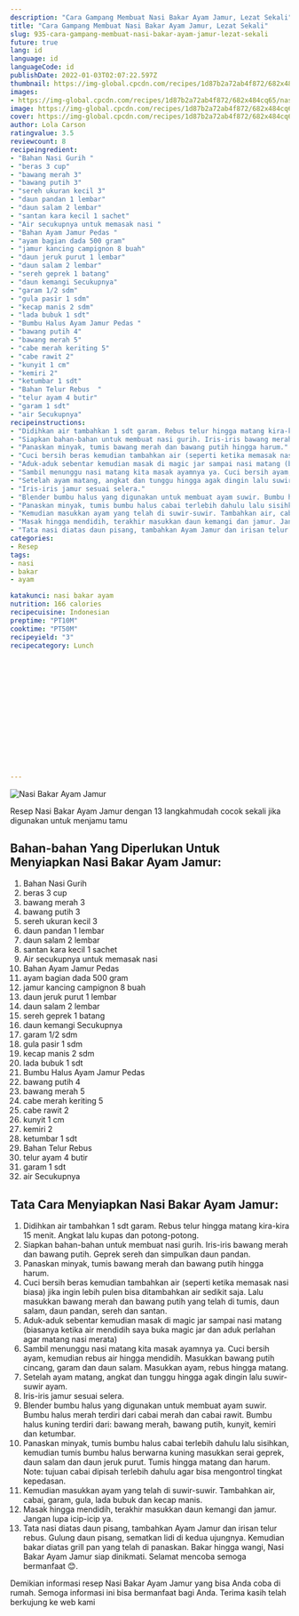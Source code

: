 ```yaml
---
description: "Cara Gampang Membuat Nasi Bakar Ayam Jamur, Lezat Sekali"
title: "Cara Gampang Membuat Nasi Bakar Ayam Jamur, Lezat Sekali"
slug: 935-cara-gampang-membuat-nasi-bakar-ayam-jamur-lezat-sekali
future: true
lang: id
language: id
languageCode: id
publishDate: 2022-01-03T02:07:22.597Z 
thumbnail: https://img-global.cpcdn.com/recipes/1d87b2a72ab4f872/682x484cq65/nasi-bakar-ayam-jamur-foto-resep-utama.png
images:
- https://img-global.cpcdn.com/recipes/1d87b2a72ab4f872/682x484cq65/nasi-bakar-ayam-jamur-foto-resep-utama.png
image: https://img-global.cpcdn.com/recipes/1d87b2a72ab4f872/682x484cq65/nasi-bakar-ayam-jamur-foto-resep-utama.png
cover: https://img-global.cpcdn.com/recipes/1d87b2a72ab4f872/682x484cq65/nasi-bakar-ayam-jamur-foto-resep-utama.png
author: Lola Carson
ratingvalue: 3.5
reviewcount: 8
recipeingredient:
- "Bahan Nasi Gurih "
- "beras 3 cup"
- "bawang merah 3"
- "bawang putih 3"
- "sereh ukuran kecil 3"
- "daun pandan 1 lembar"
- "daun salam 2 lembar"
- "santan kara kecil 1 sachet"
- "Air secukupnya untuk memasak nasi "
- "Bahan Ayam Jamur Pedas "
- "ayam bagian dada 500 gram"
- "jamur kancing campignon 8 buah"
- "daun jeruk purut 1 lembar"
- "daun salam 2 lembar"
- "sereh geprek 1 batang"
- "daun kemangi Secukupnya"
- "garam 1/2 sdm"
- "gula pasir 1 sdm"
- "kecap manis 2 sdm"
- "lada bubuk 1 sdt"
- "Bumbu Halus Ayam Jamur Pedas "
- "bawang putih 4"
- "bawang merah 5"
- "cabe merah keriting 5"
- "cabe rawit 2"
- "kunyit 1 cm"
- "kemiri 2"
- "ketumbar 1 sdt"
- "Bahan Telur Rebus  "
- "telur ayam 4 butir"
- "garam 1 sdt"
- "air Secukupnya"
recipeinstructions:
- "Didihkan air tambahkan 1 sdt garam. Rebus telur hingga matang kira-kira 15 menit. Angkat lalu kupas dan potong-potong."
- "Siapkan bahan-bahan untuk membuat nasi gurih. Iris-iris bawang merah dan bawang putih. Geprek sereh dan simpulkan daun pandan."
- "Panaskan minyak, tumis bawang merah dan bawang putih hingga harum."
- "Cuci bersih beras kemudian tambahkan air (seperti ketika memasak nasi biasa) jika ingin lebih pulen bisa ditambahkan air sedikit saja. Lalu masukkan bawang merah dan bawang putih yang telah di tumis, daun salam, daun pandan, sereh dan santan."
- "Aduk-aduk sebentar kemudian masak di magic jar sampai nasi matang (biasanya ketika air mendidih saya buka magic jar dan aduk perlahan agar matang nasi merata)"
- "Sambil menunggu nasi matang kita masak ayamnya ya. Cuci bersih ayam, kemudian rebus air hingga mendidih. Masukkan bawang putih cincang, garam dan daun salam. Masukkan ayam, rebus hingga matang."
- "Setelah ayam matang, angkat dan tunggu hingga agak dingin lalu suwir-suwir ayam."
- "Iris-iris jamur sesuai selera."
- "Blender bumbu halus yang digunakan untuk membuat ayam suwir. Bumbu halus merah terdiri dari cabai merah dan cabai rawit. Bumbu halus kuning terdiri dari: bawang merah, bawang putih, kunyit, kemiri dan ketumbar."
- "Panaskan minyak, tumis bumbu halus cabai terlebih dahulu lalu sisihkan, kemudian tumis bumbu halus berwarna kuning masukkan serai geprek, daun salam dan daun jeruk purut. Tumis hingga matang dan harum. Note: tujuan cabai dipisah terlebih dahulu agar bisa mengontrol tingkat kepedasan."
- "Kemudian masukkan ayam yang telah di suwir-suwir. Tambahkan air, cabai, garam, gula, lada bubuk dan kecap manis."
- "Masak hingga mendidih, terakhir masukkan daun kemangi dan jamur. Jangan lupa icip-icip ya."
- "Tata nasi diatas daun pisang, tambahkan Ayam Jamur dan irisan telur rebus. Gulung daun pisang, sematkan lidi di kedua ujungnya. Kemudian bakar diatas grill pan yang telah di panaskan. Bakar hingga wangi, Nasi Bakar Ayam Jamur siap dinikmati. Selamat mencoba semoga bermanfaat 😊."
categories:
- Resep
tags:
- nasi
- bakar
- ayam

katakunci: nasi bakar ayam 
nutrition: 166 calories
recipecuisine: Indonesian
preptime: "PT10M"
cooktime: "PT50M"
recipeyield: "3"
recipecategory: Lunch


     
    
    
    
    
    
    
    
    
    
    
      
    
---
```



![Nasi Bakar Ayam Jamur](https://img-global.cpcdn.com/recipes/1d87b2a72ab4f872/682x484cq65/nasi-bakar-ayam-jamur-foto-resep-utama.png)

Resep Nasi Bakar Ayam Jamur    dengan 13 langkahmudah cocok sekali jika digunakan untuk menjamu tamu

<!--inarticleads1-->

## Bahan-bahan Yang Diperlukan Untuk Menyiapkan Nasi Bakar Ayam Jamur:

1. Bahan Nasi Gurih 
1. beras 3 cup
1. bawang merah 3
1. bawang putih 3
1. sereh ukuran kecil 3
1. daun pandan 1 lembar
1. daun salam 2 lembar
1. santan kara kecil 1 sachet
1. Air secukupnya untuk memasak nasi 
1. Bahan Ayam Jamur Pedas 
1. ayam bagian dada 500 gram
1. jamur kancing campignon 8 buah
1. daun jeruk purut 1 lembar
1. daun salam 2 lembar
1. sereh geprek 1 batang
1. daun kemangi Secukupnya
1. garam 1/2 sdm
1. gula pasir 1 sdm
1. kecap manis 2 sdm
1. lada bubuk 1 sdt
1. Bumbu Halus Ayam Jamur Pedas 
1. bawang putih 4
1. bawang merah 5
1. cabe merah keriting 5
1. cabe rawit 2
1. kunyit 1 cm
1. kemiri 2
1. ketumbar 1 sdt
1. Bahan Telur Rebus  
1. telur ayam 4 butir
1. garam 1 sdt
1. air Secukupnya



<!--inarticleads2-->

## Tata Cara Menyiapkan Nasi Bakar Ayam Jamur:

1. Didihkan air tambahkan 1 sdt garam. Rebus telur hingga matang kira-kira 15 menit. Angkat lalu kupas dan potong-potong.
1. Siapkan bahan-bahan untuk membuat nasi gurih. Iris-iris bawang merah dan bawang putih. Geprek sereh dan simpulkan daun pandan.
1. Panaskan minyak, tumis bawang merah dan bawang putih hingga harum.
1. Cuci bersih beras kemudian tambahkan air (seperti ketika memasak nasi biasa) jika ingin lebih pulen bisa ditambahkan air sedikit saja. Lalu masukkan bawang merah dan bawang putih yang telah di tumis, daun salam, daun pandan, sereh dan santan.
1. Aduk-aduk sebentar kemudian masak di magic jar sampai nasi matang (biasanya ketika air mendidih saya buka magic jar dan aduk perlahan agar matang nasi merata)
1. Sambil menunggu nasi matang kita masak ayamnya ya. Cuci bersih ayam, kemudian rebus air hingga mendidih. Masukkan bawang putih cincang, garam dan daun salam. Masukkan ayam, rebus hingga matang.
1. Setelah ayam matang, angkat dan tunggu hingga agak dingin lalu suwir-suwir ayam.
1. Iris-iris jamur sesuai selera.
1. Blender bumbu halus yang digunakan untuk membuat ayam suwir. Bumbu halus merah terdiri dari cabai merah dan cabai rawit. Bumbu halus kuning terdiri dari: bawang merah, bawang putih, kunyit, kemiri dan ketumbar.
1. Panaskan minyak, tumis bumbu halus cabai terlebih dahulu lalu sisihkan, kemudian tumis bumbu halus berwarna kuning masukkan serai geprek, daun salam dan daun jeruk purut. Tumis hingga matang dan harum. Note: tujuan cabai dipisah terlebih dahulu agar bisa mengontrol tingkat kepedasan.
1. Kemudian masukkan ayam yang telah di suwir-suwir. Tambahkan air, cabai, garam, gula, lada bubuk dan kecap manis.
1. Masak hingga mendidih, terakhir masukkan daun kemangi dan jamur. Jangan lupa icip-icip ya.
1. Tata nasi diatas daun pisang, tambahkan Ayam Jamur dan irisan telur rebus. Gulung daun pisang, sematkan lidi di kedua ujungnya. Kemudian bakar diatas grill pan yang telah di panaskan. Bakar hingga wangi, Nasi Bakar Ayam Jamur siap dinikmati. Selamat mencoba semoga bermanfaat 😊.




Demikian informasi  resep Nasi Bakar Ayam Jamur   yang bisa Anda coba di rumah. Semoga informasi ini bisa bermanfaat bagi Anda. Terima kasih telah berkujung ke web kami
